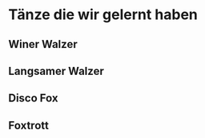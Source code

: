 Tänze die wir gelernt haben 
========================

## Winer Walzer 
## Langsamer Walzer 
## Disco Fox 
## Foxtrott 

